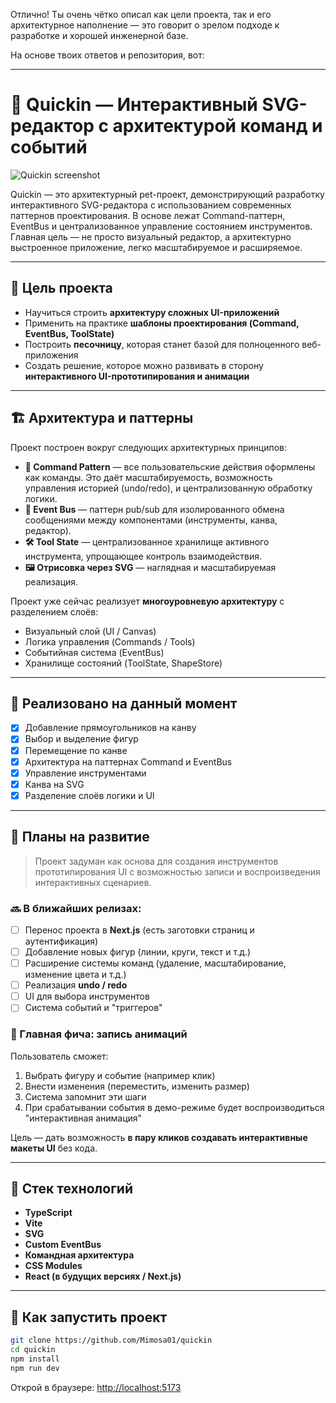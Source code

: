 Отлично! Ты очень чётко описал как цели проекта, так и его архитектурное наполнение — это говорит о зрелом подходе к разработке и хорошей инженерной базе.

На основе твоих ответов и репозитория, вот:

---

# 🎨 Quickin — Интерактивный SVG-редактор с архитектурой команд и событий

![Quickin screenshot](https://raw.githubusercontent.com/Mimosa01/quickin/main/public/screenshot.png) <!-- Добавь скриншот сюда или замени ссылку -->

Quickin — это архитектурный pet-проект, демонстрирующий разработку интерактивного SVG-редактора с использованием современных паттернов проектирования. В основе лежат Command-паттерн, EventBus и централизованное управление состоянием инструментов. Главная цель — не просто визуальный редактор, а архитектурно выстроенное приложение, легко масштабируемое и расширяемое.

---

## 🎯 Цель проекта

* Научиться строить **архитектуру сложных UI-приложений**
* Применить на практике **шаблоны проектирования (Command, EventBus, ToolState)**
* Построить **песочницу**, которая станет базой для полноценного веб-приложения
* Создать решение, которое можно развивать в сторону **интерактивного UI-прототипирования и анимации**

---

## 🏗️ Архитектура и паттерны

Проект построен вокруг следующих архитектурных принципов:

* **🧩 Command Pattern** — все пользовательские действия оформлены как команды. Это даёт масштабируемость, возможность управления историей (undo/redo), и централизованную обработку логики.
* **📢 Event Bus** — паттерн pub/sub для изолированного обмена сообщениями между компонентами (инструменты, канва, редактор).
* **🛠 Tool State** — централизованное хранилище активного инструмента, упрощающее контроль взаимодействия.
* **🖼 Отрисовка через SVG** — наглядная и масштабируемая реализация.

Проект уже сейчас реализует **многоуровневую архитектуру** с разделением слоёв:

* Визуальный слой (UI / Canvas)
* Логика управления (Commands / Tools)
* Событийная система (EventBus)
* Хранилище состояний (ToolState, ShapeStore)

---

## 🧪 Реализовано на данный момент

* [x] Добавление прямоугольников на канву
* [x] Выбор и выделение фигур
* [x] Перемещение по канве
* [x] Архитектура на паттернах Command и EventBus
* [x] Управление инструментами
* [x] Канва на SVG
* [x] Разделение слоёв логики и UI

---

## 📍 Планы на развитие

> Проект задуман как основа для создания инструментов прототипирования UI с возможностью записи и воспроизведения интерактивных сценариев.

### 🔜 В ближайших релизах:

* [ ] Перенос проекта в **Next.js** (есть заготовки страниц и аутентификация)
* [ ] Добавление новых фигур (линии, круги, текст и т.д.)
* [ ] Расширение системы команд (удаление, масштабирование, изменение цвета и т.д.)
* [ ] Реализация **undo / redo**
* [ ] UI для выбора инструментов
* [ ] Система событий и "триггеров"

### 🌟 Главная фича: **запись анимаций**

Пользователь сможет:

1. Выбрать фигуру и событие (например клик)
2. Внести изменения (переместить, изменить размер)
3. Система запомнит эти шаги
4. При срабатывании события в демо-режиме будет воспроизводиться "интерактивная анимация"

Цель — дать возможность **в пару кликов создавать интерактивные макеты UI** без кода.

---

## 🧰 Стек технологий

* **TypeScript**
* **Vite**
* **SVG**
* **Custom EventBus**
* **Командная архитектура**
* **CSS Modules**
* **React (в будущих версиях / Next.js)**

---

## 🚀 Как запустить проект

```bash
git clone https://github.com/Mimosa01/quickin
cd quickin
npm install
npm run dev
```

Открой в браузере: [http://localhost:5173](http://localhost:5173)

